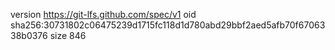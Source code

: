version https://git-lfs.github.com/spec/v1
oid sha256:30731802c06475239d1715fc118d1d780abd29bbf2aed5afb70f6706338b0376
size 846
